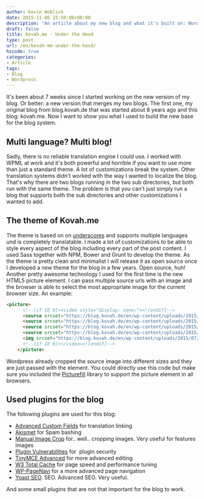 ```yaml
---
author: Kevin Woblick
date: 2015-11-06 15:50:08+00:00
description: "An article about my new blog and what it's built on: Wordpress and a lot of work."
draft: false
title: Kovah.me - Under the Hood
type: post
url: /en/kovah-me-under-the-hood/
hscode: true
categories:
- Article
tags:
- Blog
- Wordpress
---
```


It's been about 7 weeks since I started working on the new version of my blog. Or better: a new version that merges my two blogs. The first one, my original blog from blog.kovah.de that was started about 8 years ago and this blog: kovah.me.
Now I want to show you what I used to build the new base for the blog system.

## Multi language? Multi blog!

Sadly, there is no reliable translation engine I could use. I worked with WPML at work and it's both powerful and horrible if you want to use more than just a standard theme. A lot of customizations break the system. Other translation systems didn't worked with the way I wanted to localize the blog. That's why there are two blogs running in the two sub directories, but both run with the same theme. The problem is that you can't just simply run a blog that supports both the sub directories and other customizations I wanted to add.

## The theme of Kovah.me

The theme is based on on [underscores](http://underscores.me/) and supports multiple languages und is completely translatable. I made a lot of customizations to be able to style every aspect of the blog including every part of the post content. I used Sass together with NPM, Bower and Grunt to develop the theme.
As the theme is pretty clean and minimalist I will release it as open source once I developed a new theme for the blog in a few years. Open source, huh!
Another pretty awesome technology I used for the first time is the new HTML5 picture element. I can pass multiple source urls with an image and the browser is able to select the most appropriate image for the current browser size. An example:

```html
<picture>
      <!--[if IE 9]><video style="display: none;"><![endif]-->
      <source srcset="https://blog.kovah.de/en/wp-content/uploads/2015/07/3097846143-544x300.jpeg" media="(max-width: 543px)">
      <source srcset="https://blog.kovah.de/en/wp-content/uploads/2015/07/3097846143-992x380.jpeg" media="(min-width: 544px) and (max-width: 991px)">
      <source srcset="https://blog.kovah.de/en/wp-content/uploads/2015/07/3097846143-1200x420.jpeg" media="(min-width: 992px) and (max-width: 1199px)">
      <source srcset="https://blog.kovah.de/en/wp-content/uploads/2015/07/3097846143-1410x480.jpeg" media="(min-width: 1200px)">
      <img srcset="https://blog.kovah.de/en/wp-content/uploads/2015/07/3097846143-1200x420.jpeg" alt="">
      <!--[if IE 9]></video><![endif]-->
    </picture>
```

Wordpress already cropped the source image into different sizes and they are just passed with the element. You could directly use this code but make sure you included the [Picturefill](http://scottjehl.github.io/picturefill/) library to support the picture element in all browsers.

## Used plugins for the blog

The following plugins are used for this blog:

* [Advanced Custom Fields](https://wordpress.org/plugins/advanced-custom-fields/) for translation linking
* [Akismet](https://wordpress.org/plugins/akismet/) for Spam bashing
* [Manual Image Crop](https://wordpress.org/plugins/manual-image-crop/) for.. well.. cropping images. Very useful for features images
* [Plugin Vulnerabilities](https://wordpress.org/plugins/plugin-vulnerabilities/) for  plugin security
* [TinyMCE Advanced](https://wordpress.org/plugins/tinymce-advanced/) for more advanced editing
* [W3 Total Cache](https://wordpress.org/plugins/w3-total-cache/) for page speed and performance tuning
* [WP-PageNavi](https://wordpress.org/plugins/wp-pagenavi/) for a more advanced page navigation
* [Yoast SEO](https://wordpress.org/plugins/wordpress-seo/). SEO. Advanced SEO. Very useful.

And some small plugins that are not that important for the blog to work.
